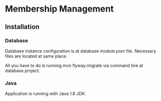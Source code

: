 # Membership Management

## Installation

### Database

Database instance configuration is at database module pom file. Necessary files are located at same place.

All you have to do is running mvn flyway:migrate via command line at database project.

### Java

Application is running with Java 1.8 JDK.